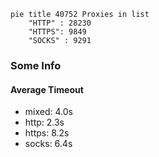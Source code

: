 
```mermaid
pie title 40752 Proxies in list
    "HTTP" : 28230
    "HTTPS": 9849
    "SOCKS" : 9291
```

### Some Info
#### Average Timeout

- mixed: 4.0s
- http: 2.3s
- https: 8.2s
- socks: 6.4s
